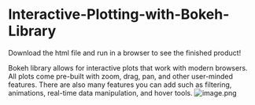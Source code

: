 # Interactive-Plotting-with-Bokeh-Library
Download the html file and run in a browser to see the finished product!

Bokeh library allows for interactive plots that work with modern browsers. All plots come pre-built with zoom, drag, pan, and other user-minded features. There are also many features you can add such as filtering, animations, real-time data manipulation, and hover tools.
![image.png](attachment:image.png)
